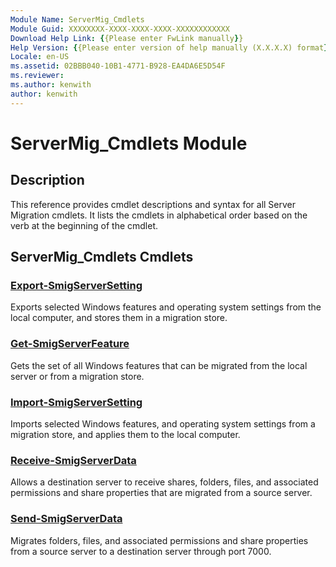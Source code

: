 ```yaml
---
Module Name: ServerMig_Cmdlets
Module Guid: XXXXXXXX-XXXX-XXXX-XXXX-XXXXXXXXXXXX
Download Help Link: {{Please enter FwLink manually}}
Help Version: {{Please enter version of help manually (X.X.X.X) format}}
Locale: en-US
ms.assetid: 02BBB040-10B1-4771-B928-EA4DA6E5D54F
ms.reviewer:
ms.author: kenwith
author: kenwith
---
```


# ServerMig_Cmdlets Module
## Description
This reference provides cmdlet descriptions and syntax for all Server Migration cmdlets. It lists the cmdlets in alphabetical order based on the verb at the beginning of the cmdlet.

## ServerMig_Cmdlets Cmdlets
### [Export-SmigServerSetting](./Export-SmigServerSetting.md)
Exports selected Windows features and operating system settings from the local computer, and stores them in a migration store.

### [Get-SmigServerFeature](./Get-SmigServerFeature.md)
Gets the set of all Windows features that can be migrated from the local server or from a migration store.

### [Import-SmigServerSetting](./Import-SmigServerSetting.md)
Imports selected Windows features, and operating system settings from a migration store, and applies them to the local computer.

### [Receive-SmigServerData](./Receive-SmigServerData.md)
Allows a destination server to receive shares, folders, files, and associated permissions and share properties that are migrated from a source server.

### [Send-SmigServerData](./Send-SmigServerData.md)
Migrates folders, files, and associated permissions and share properties from a source server to a destination server through port 7000.

